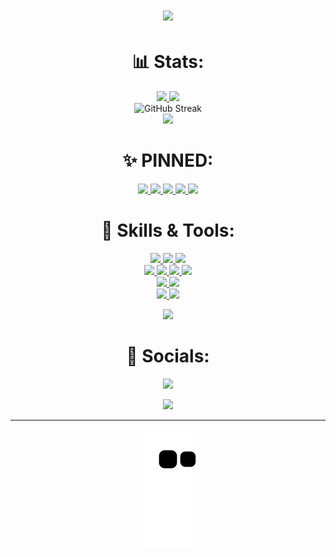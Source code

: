 <h1 align="center">
  <a href="https://git.io/typing-svg">
    <img src="https://readme-typing-svg.herokuapp.com/?lines=console.log(%22Hello%2C%20World!%22);print(%22Hello%2C%20World!%22);printf(%22Hello%2C%20World!%22);fmt.Println(%22Hello%2C%20World!%22);println!(%22Hello%2C%20World!%22);cout%20%3C%3C%20%22Hello%2C%20World!%22&center=true&size=27&width=550">
  </a>
</h1>



<h1 align="center"> 📊 Stats: </h1>

<p align="center">
  <a href="https://github.com/anuraghazra/github-readme-stats">
    <img src="https://github-readme-stats.vercel.app/api?username=Saarcasmic&show_icons=true&bg_color=0d1117&text_color=FFF&border_color=444" >
  </a>
  <a href="https://github.com/anuraghazra/github-readme-stats">
    <img src="https://github-readme-stats.vercel.app/api/top-langs/?username=Saarcasmic&layout=compact&bg_color=0d1117&text_color=FFF&border_color=444" >
  </a>
  <br>
  <!-- Add GitHub Streak Stats -->
  <img src="https://github-readme-streak-stats.herokuapp.com/?user=Saarcasmic&theme=dark&background=0d1117&border=444" alt="GitHub Streak">
  <br>
  <!-- Add GitHub Activity Graph -->
  <img src="https://activity-graph.herokuapp.com/graph?username=Saarcasmic&bg_color=0d1117&color=FFFFFF&line=4B8BBE&point=40C463&area=true&hide_border=true">
</p>

<h1 align="center"> ✨ PINNED: </h1>
<p align="center">
  <a href="https://github.com/Saarcasmic/AskFinance">
    <img src="https://github-readme-stats.vercel.app/api/pin/?username=Saarcasmic&repo=vidverse&bg_color=0d1117&text_color=FFF&border_color=444">
  </a>
  <a href="https://github.com/Saarcasmic/HeartGuard-AI">
    <img src="https://github-readme-stats.vercel.app/api/pin/?username=Saarcasmic&repo=Food-Recipe&bg_color=0d1117&text_color=FFF&border_color=444">
  </a>
  <a href="https://github.com/Saarcasmic/FashionMatch">
    <img src="https://github-readme-stats.vercel.app/api/pin/?username=Saarcasmic&repo=Food-Recipe&bg_color=0d1117&text_color=FFF&border_color=444">
  </a>
  <a href="https://github.com/Saarcasmic/Food-Recipe">
    <img src="https://github-readme-stats.vercel.app/api/pin/?username=Saarcasmic&repo=Food-Recipe&bg_color=0d1117&text_color=FFF&border_color=444">
  </a>
  <a href="https://github.com/Saarcasmic/SaltnPepper">
    <img src="https://github-readme-stats.vercel.app/api/pin/?username=Saarcasmic&repo=Food-Recipe&bg_color=0d1117&text_color=FFF&border_color=444">
  </a>
</p>    

<h1 align="center"> 🔧 Skills & Tools: </h1>

<p align="center">
  <a href="https://www.python.org">
    <img src="https://img.shields.io/badge/Python-3776AB?style=for-the-badge&logo=python&logoColor=white">
  </a>
  <a href="https://fastapi.tiangolo.com/">
    <img src="https://img.shields.io/badge/FastAPI-009688?style=for-the-badge&logo=fastapi&logoColor=white">
  </a>
  <a href="https://razorpay.com/">
    <img src="https://img.shields.io/badge/Razorpay-02042B?style=for-the-badge&logo=razorpay&logoColor=white">
  </a>
  <br>
  <a href="https://www.cplusplus.com/doc/tutorial/">
    <img src="https://img.shields.io/badge/C%2B%2B-00599C?style=for-the-badge&logo=C%2B%2B&logoColor=white">
  </a>
  <a href="https://html.com/">
    <img src="https://img.shields.io/badge/HTML-E34F26?style=for-the-badge&logo=HTML5&logoColor=white">
  </a>
  <a href="https://www.w3schools.com/css/">
    <img src="https://img.shields.io/badge/CSS-1572B6?style=for-the-badge&logo=CSS3&logoColor=white">
  </a>
  <a href="https://www.javascript.com/">
    <img src="https://img.shields.io/badge/JavaScript-323330?style=for-the-badge&logo=javascript&logoColor=F7DF1E">
  </a>
  <br>
  <a href="https://nodejs.org/en/">
    <img src="https://img.shields.io/badge/NODE.JS-339933?style=for-the-badge&logo=Node.js&logoColor=white">
  </a>
  <a href="https://git-scm.com/">
    <img src="https://img.shields.io/badge/git-F05032?&style=for-the-badge&logo=git&logoColor=white">
  </a>
  <br>
  <a href="https://reactjs.org/">
    <img src="https://img.shields.io/badge/react-61DAFB?&style=for-the-badge&logo=react&logoColor=121212">
  </a>
  <a href="https://expressjs.com/">
    <img src="https://img.shields.io/badge/express.js-000000?&style=for-the-badge&logo=Express&logoColor=white">
  </a>
</p>

<!-- Add Trophies -->
<p align="center">
  <img src="https://github-profile-trophy.vercel.app/?username=Saarcasmic&theme=darkhub&no-frame=true&column=7">
</p>

<h1 align="center"> 🤝 Socials: </h1>
<p align="center">
  <a href="www.linkedin.com/in/saarcasmic">
    <img src="https://img.shields.io/badge/linkedin-0A66C2?&style=for-the-badge&logo=linkedin&logoColor=white">
  </a>
</p>

<!-- Add coding activity metrics -->
<p align="center">
  <img src="https://wakatime.com/share/@Saarcasmic/d757c83d-c3a9-424e-86f1-ce88190c9840.svg" height="400">
</p>

<hr>

<!-- Add snake animation -->
<p align="center">
  <img src="https://github.com/Saarcasmic/Saarcasmic/blob/output/github-contribution-grid-snake.svg">
</p>
